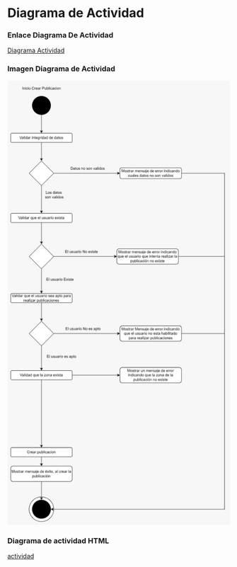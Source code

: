 # Diagrama de Actividad

### Enlace Diagrama De Actividad
[Diagrama Actividad](https://app.diagrams.net/#G15g77-3T7II43QOWXJDJJEWdCgJ2_wVwu)

### Imagen Diagrama de Actividad
<img src="imagenes/actividad.jpg" alt="diagrama_actividad" width="900">

### Diagrama de actividad HTML
[actividad](Actividades.drawio.html)